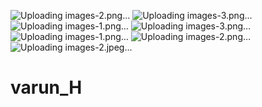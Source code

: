 ![Uploading images-2.png…]()
![Uploading images-3.png…]()
![Uploading images-1.png…]()
![Uploading images-3.png…]()
![Uploading images-1.png…]()
![Uploading images-2.png…]()
![Uploading images-2.jpeg…]()
# varun_H
